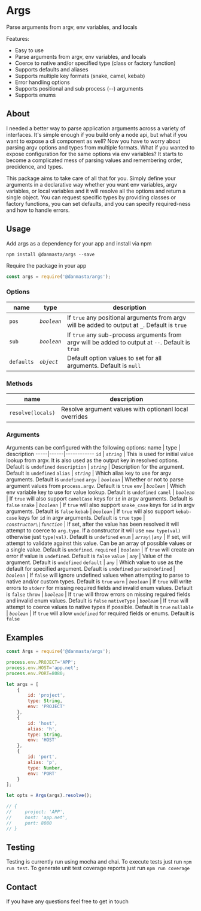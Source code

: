 # Args
Parse arguments from argv, env variables, and locals

Features:
* Easy to use
* Parse arguments from argv, env variables, and locals
* Coerce to native and/or specified type (class or factory function)
* Supports defaults and aliases
* Supports multiple key formats (snake, camel, kebab)
* Error handling options
* Supports positional and sub process (--) arguments
* Supports enums

## About
I needed a better way to parse application arguments across a variety of interfaces. It's simple enough if you build only a node api, but what if you want to expose a cli component as well? Now you have to worry about parsing argv options and types from multiple formats. What if you wanted to expose configuration for the same options via env variables? It starts to become a complicated mess of parsing values and remembering order, precidence, and types.

This package aims to take care of all that for you. Simply define your arguments in a declarative way whether you want env variables, argv variables, or local variables and it will resolve all the options and return a single object. You can request specific types by providing classes or factory functions, you can set defaults, and you can specify required-ness and how to handle errors.

## Usage
Add args as a dependency for your app and install via npm
```
npm install @danmasta/args --save
```
Require the package in your app
```javascript
const args = require('@danmasta/args');
```

### Options
name | type | description
-----|------|------------
`pos` | *`boolean`* | If `true` any positional arguments from argv will be added to output at `_`. Default is `true`
`sub` | *`boolean`* | If `true` any sub-process arguments from argv will be added to output at `--`. Default is `true`
`defaults` | *`object`* | Default option values to set for all arguments. Default is `null`

### Methods
name | description
-----|------------
`resolve(locals)` | Resolve argument values with optionanl local overrides


### Arguments
Arguments can be configured with the following options:
name | type | description
-----|------|------------
`id` | *`string`* | This is used for initial value lookup from argv. It is also used as the output key in resolved options. Default is `undefined`
`description` | *`string`* | Description for the argument. Default is `undefined`
`alias` | *`string`* | Which alias key to use for argv arguments. Default is `undefined`
`argv` | *`boolean`* | Whether or not to parse argument values from `process.argv`. Default is `true`
`env` | *`boolean`* | Which env variable key to use for value lookup. Default is `undefined`
`camel` | *`boolean`* | If `true` will also support `camelCase` keys for `id` in argv arguments. Default is `false`
`snake` | *`boolean`* | If `true` will also support `snake_case` keys for `id` in argv arguments. Default is `false`
`kebab` | *`boolean`* | If `true` will also support `kebab-case` keys for `id` in argv arguments. Default is `true`
`type` | *`constructor\|function`* | If set, after the value has been resolved it will attempt to coerce to `arg.type`. If a constructor it will use `new type(val)` otherwise just `type(val)`. Default is `undefined`
`enum` | *`array\|any`* | If set, will attempt to validate against this value. Can be an array of possible values or a single value. Default is `undefined`.
`required` | *`boolean`* | If `true` will create an error if value is `undefined`. Default is `false`
`value` | *`any`* | Value of the argument. Default is `undefined`
`default` | *`any`* | Which value to use as the default for specified argument. Default is `undefined`
`parseUndefined` | *`boolean`* | If `false` will ignore undefined values when attempting to parse to native and/or custom types. Default is `true`
`warn` | *`boolean`* | If `true` will write errors to `stderr` for missing required fields and invalid enum values. Default is `false`
`throw` | *`boolean`* | If `true` will throw errors on missing required fields and invalid enum values. Default is `false`
`nativeType` | *`boolean`* | If `true` will attempt to coerce values to native types if possible. Default is `true`
`nullable` | *`boolean`* | If `true` will allow `undefined` for required fields or enums. Default is `false`

## Examples
```js
const Args = require('@danmasta/args');

process.env.PROJECT='APP';
process.env.HOST='app.net';
process.env.PORT=8080;

let args = [
    {
        id: 'project',
        type: String,
        env: 'PROJECT'
    },
    {
        id: 'host',
        alias: 'h',
        type: String,
        env: 'HOST'
    },
    {
        id: 'port',
        alias: 'p',
        type: Number,
        env: 'PORT'
    }
];

let opts = Args(args).resolve();

// {
//     project: 'APP',
//     host: 'app.net',
//     port: 8080
// }

```

## Testing
Testing is currently run using mocha and chai. To execute tests just run `npm run test`. To generate unit test coverage reports just run `npm run coverage`

## Contact
If you have any questions feel free to get in touch

